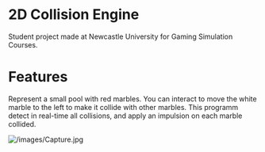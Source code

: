 # 2D Collision Engine
Student project made at Newcastle University for Gaming Simulation Courses.

# Features
Represent a small pool with red marbles. You can interact to move the white marble to the left to make it collide with other marbles. This programm detect in real-time all collisions, and apply an impulsion on each marble collided.

![/images/Capture.jpg](screenCapture)
